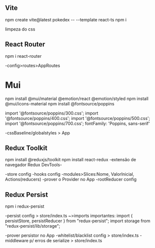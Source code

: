 ## Vite

npm create vite@latest pokedex -- --template react-ts
npm i

limpeza do css

## React Router

npm i react-router

-config>routes>AppRoutes

# Mui

npm install @mui/material @emotion/react @emotion/styled
npm install @mui/icons-material
npm install @fontsource/poppins

import '@fontsource/poppins/300.css';
import '@fontsource/poppins/400.css';
import '@fontsource/poppins/500.css';
import '@fontsource/poppins/700.css';
fontFamily: 'Poppins, sans-serif'

-cssBaseline/globalstyles > App

## Redux Toolkit

npm install @reduxjs/toolkit
npm install react-redux
-extensão de navegador Redux DevTools-

-store config
-hooks config
-modules>Slices:Nome, ValorInicial, Actions(reducers)
-prover o Provider no App
-rootReducer config

## Redux Persist

npm i redux-persist

-persist config > store/index.ts
~>imports importantes:
import { persistStore, persistReducer } from "redux-persist";
import storage from "redux-persist/lib/storage";

-prover persistor no App
-whitelist/blacklist config > store/index.ts
-middleware p/ erros de serialize > store/index.ts
